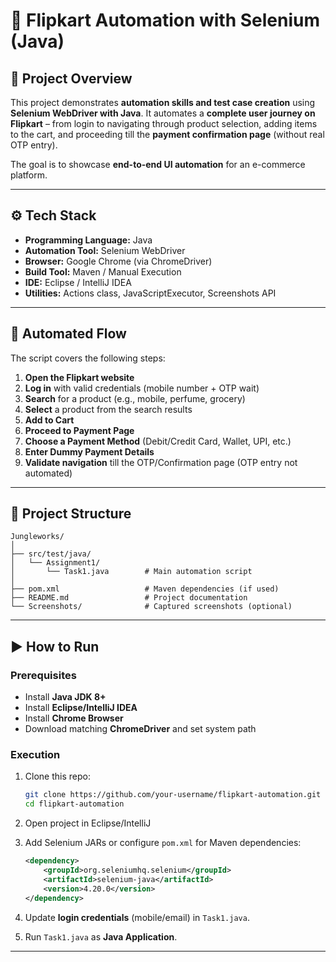 # 🛒 Flipkart Automation with Selenium (Java)

## 📌 Project Overview

This project demonstrates **automation skills and test case creation** using **Selenium WebDriver with Java**.
It automates a **complete user journey on Flipkart** – from login to navigating through product selection, adding items to the cart, and proceeding till the **payment confirmation page** (without real OTP entry).

The goal is to showcase **end-to-end UI automation** for an e-commerce platform.

---

## ⚙️ Tech Stack

* **Programming Language:** Java
* **Automation Tool:** Selenium WebDriver
* **Browser:** Google Chrome (via ChromeDriver)
* **Build Tool:** Maven / Manual Execution
* **IDE:** Eclipse / IntelliJ IDEA
* **Utilities:** Actions class, JavaScriptExecutor, Screenshots API

---

## 🔄 Automated Flow

The script covers the following steps:

1. **Open the Flipkart website**
2. **Log in** with valid credentials (mobile number + OTP wait)
3. **Search** for a product (e.g., mobile, perfume, grocery)
4. **Select** a product from the search results
5. **Add to Cart**
6. **Proceed to Payment Page**
7. **Choose a Payment Method** (Debit/Credit Card, Wallet, UPI, etc.)
8. **Enter Dummy Payment Details**
9. **Validate navigation** till the OTP/Confirmation page (OTP entry not automated)

---

## 📂 Project Structure

```
Jungleworks/
│
├── src/test/java/
│   └── Assignment1/
│       └── Task1.java        # Main automation script
│
├── pom.xml                   # Maven dependencies (if used)
├── README.md                 # Project documentation
└── Screenshots/              # Captured screenshots (optional)
```

---

## ▶️ How to Run

### Prerequisites

* Install **Java JDK 8+**
* Install **Eclipse/IntelliJ IDEA**
* Install **Chrome Browser**
* Download matching **ChromeDriver** and set system path

### Execution

1. Clone this repo:

   ```bash
   git clone https://github.com/your-username/flipkart-automation.git
   cd flipkart-automation
   ```
2. Open project in Eclipse/IntelliJ
3. Add Selenium JARs or configure `pom.xml` for Maven dependencies:

   ```xml
   <dependency>
       <groupId>org.seleniumhq.selenium</groupId>
       <artifactId>selenium-java</artifactId>
       <version>4.20.0</version>
   </dependency>
   ```
4. Update **login credentials** (mobile/email) in `Task1.java`.
5. Run `Task1.java` as **Java Application**.

---

